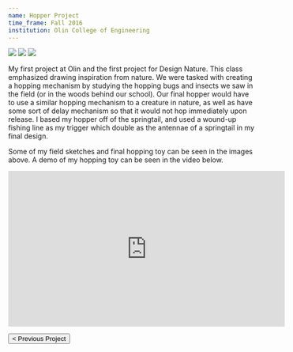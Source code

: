 ```yaml
---
name: Hopper Project
time_frame: Fall 2016
institution: Olin College of Engineering
---
```

<div class="oohbaby">
  <img class="triplet myImages" id="myImg" src="/imgs/desnat_hopper1.jpg">
  <img class="triplet myImages" id="myImg" src="/imgs/desnat_hopper2.jpg">
  <img class="triplet myImages" id="myImg" src="/imgs/desnat_hopper3.jpg">
</div>

My first project at Olin and the first project for Design Nature. This class emphasized drawing inspiration from nature. We were tasked with creating a hopping mechanism by studying the hopping bugs and insects we saw in the field (or in the woods behind our school). Our final hopper would have to use a similar hopping mechanism to a creature in nature, as well as have some sort of delay mechanism so that it would not hop immediately upon release. I based my hopper off of the springtail, and used a wound-up fishing line as my trigger which double as the antennae of a springtail in my final design.

Some of my field sketches and final hopping toy can be seen in the images above. A demo of my hopping toy can be seen in the video below.

<div class="video">
  <iframe width="560" height="315" src="https://www.youtube.com/embed/iNQ5FCQDqC0" frameborder="0" allow="accelerometer; autoplay; encrypted-media; gyroscope; picture-in-picture" allowfullscreen></iframe>
</div>

<button class="prev" onclick="window.location.href = '/projects/ugy4s2_play_project.html';"> < Previous Project</button>
